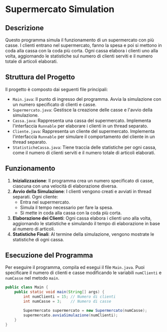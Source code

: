 # Supermercato Simulation

## Descrizione

Questo programma simula il funzionamento di un supermercato con più casse. I clienti entrano nel supermercato, fanno la spesa e poi si mettono in coda alla cassa con la coda più corta. Ogni cassa elabora i clienti uno alla volta, aggiornando le statistiche sul numero di clienti serviti e il numero totale di articoli elaborati.

## Struttura del Progetto

Il progetto è composto dai seguenti file principali:

- `Main.java`: Il punto di ingresso del programma. Avvia la simulazione con un numero specificato di clienti e casse.
- `Supermercato.java`: Gestisce la creazione delle casse e l'avvio della simulazione.
- `Cassa.java`: Rappresenta una cassa del supermercato. Implementa l'interfaccia `Runnable` per elaborare i clienti in un thread separato.
- `Cliente.java`: Rappresenta un cliente del supermercato. Implementa l'interfaccia `Runnable` per simulare il comportamento del cliente in un thread separato.
- `StatisticheCassa.java`: Tiene traccia delle statistiche per ogni cassa, come il numero di clienti serviti e il numero totale di articoli elaborati.

## Funzionamento

1. **Inizializzazione**: Il programma crea un numero specificato di casse, ciascuna con una velocità di elaborazione diversa.
2. **Avvio della Simulazione**: I clienti vengono creati e avviati in thread separati. Ogni cliente:
   - Entra nel supermercato.
   - Simula il tempo necessario per fare la spesa.
   - Si mette in coda alla cassa con la coda più corta.
3. **Elaborazione dei Clienti**: Ogni cassa elabora i clienti uno alla volta, aggiornando le statistiche e simulando il tempo di elaborazione in base al numero di articoli.
4. **Statistiche Finali**: Al termine della simulazione, vengono mostrate le statistiche di ogni cassa.

## Esecuzione del Programma

Per eseguire il programma, compila ed esegui il file `Main.java`. Puoi specificare il numero di clienti e casse modificando le variabili `numClienti` e `numCasse` nel metodo `main`.

```java
public class Main {
    public static void main(String[] args) {
        int numClienti = 15; // Numero di clienti
        int numCasse = 3;    // Numero di casse

        Supermercato supermercato = new Supermercato(numCasse);
        supermercato.avviaSimulazione(numClienti);
    }
}
